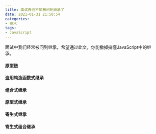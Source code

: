 ```yaml
---
title: 面试再也不怕被问到继承了
date: 2021-01-31 21:50:54
categories:
- 技术
tags:
- JavaScript
---
```


面试中我们经常被问到继承，希望通过此文，你能撤掉搞懂JavaScript中的继承。

#### 原型链



#### 盗用构造函数式继承



#### 组合式继承



#### 原型式继承



#### 寄生式继承



#### 寄生式组合继承


